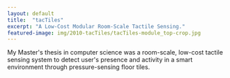 ```yaml
---
layout: default
title:  "tacTiles"
excerpt: "A Low-Cost Modular Room-Scale Tactile Sensing."
featured-image: img/2010-tacTiles/tacTiles-module_top-crop.jpg
---
```


My Master's thesis in computer science was a room-scale, low-cost tactile sensing system to detect user's presence and activity in a smart environment through pressure-sensing floor tiles.
